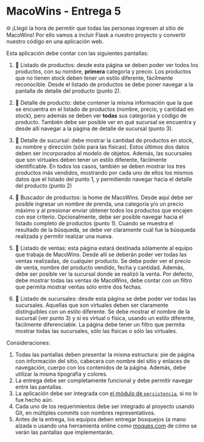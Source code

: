 # MacoWins - Entrega 5

🌐 ¡Llegó la hora de permitir que todas las personas ingresen al sitio de MacoWins! Por ello vamos a incluir Flask a nuestro proyecto y convertir nuestro código en una aplicación web.

Esta aplicación debe contar con las siguientes pantallas:

  1. 👕 Listado de productos: desde esta página se deben poder ver todos los productos, con su nombre, **primera** categoría y precio. Los productos que no tienen stock deben tener un estilo diferente, fácilmente reconocible. Desde el listado de productos se debe poner navegar a la pantalla de detalle del producto (punto 2).

  2. 👕 Detalle de producto: debe contener la misma información que la que se encuentra en el listado de productos (nombre, precio, y cantidad en stock), pero además se deben ver **todas** sus categorías y código de producto. También debe ser posible ver en qué sucursal se encuentra y desde allí navegar a la página de detalle de sucursal (punto 3).

  3. 🏬 Detalle de sucursal: debe mostrar la cantidad de productos en stock, su nombre y dirección (sólo para las físicas). Estos últimos dos datos deben ser incorporados al modelo de objetos. Además, las sucursales que son virtuales deben tener un estilo diferente, fácilmente identificable. En todos los casos, también se deben mostrar los tres productos más vendidos, mostrando por cada uno de ellos los mismos datos que el listado del punto 1, y permitiendo navegar hacia el detalle del producto (punto 2)

  4. 👕 Buscador de productos: la home de MacoWins. Desde aquí debe ser posible ingresar un nombre de prenda, una categoría y/o un precio máximo y al presionar enviar obtener todos los productos que encajen con ese criterio. Opcionalmente, debe ser posible navegar hacia el listado completo de productos (punto 1). Cuando se muestra el resultado de la búsqueda, se debe ver claramente cuál fue la búsqueda realizada y permitir realizar una nueva.

  5. 🛒 Listado de ventas: esta página estará destinada sólamente al equipo que trabaja de MacoWins. Desde allí se deberán poder ver todas las ventas realizadas, de cualquier producto. Se debe poder ver el precio de venta, nombre del producto vendido, fecha y cantidad. Además, debe ser posible ver la sucursal donde se realizó la venta. Por defecto, debe mostrar todas las ventas de MacoWins, debe contar con un filtro que permita mostrar ventas sólo entre dos fechas.

  6. 🏬 Listado de sucursales: desde esta página se debe poder ver todas las sucursales. Aquellas que son virtuales deben ser claramente distinguibles con un estilo diferente. Se debe mostrar el nombre de la sucursal (ver punto 3) y si es virtual o física, usando un estilo diferente, fácilmente diferenciable. La página debe tener un filtro que permita mostrar todas las sucursales, sólo las físicas o sólo las virtuales.

Consideraciones:

 1. Todas las pantallas deben presentar la misma estructura: pie de página con información del sitio, cabecera con nombre del sitio y enlaces de navegación, cuerpo con los contenidos de la página. Además, debe utilizar la misma tipografía y colores.
 2. La entrega debe ser completamente funcional y debe permitir navegar entre las pantallas.
 3. La aplicación debe ser integrada con [el módulo de `persistencia`](https://gist.github.com/flbulgarelli/3b34f870783cba3d88c996da6acf773c), si no lo fue hecho aún.
 4. Cada uno de los requerimientos debe ser integrado al proyecto usando Git, en múltiples commits con nombres representativos.
 5. Antes de la entrega, los equipos deben entregar bosquejos (a mano alzada o usando una herramienta online como [moqups.com](https://moqups.com/) de cómo se verán las pantallas que implementarán.
